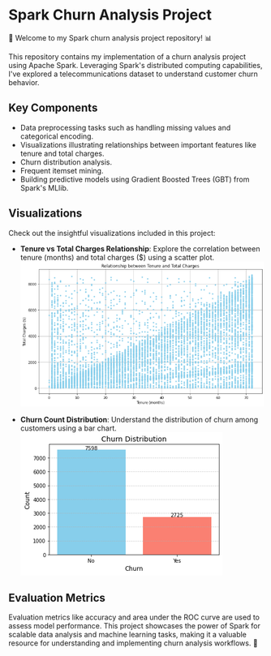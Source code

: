 # Spark Churn Analysis Project

🚀 Welcome to my Spark churn analysis project repository! 📊

This repository contains my implementation of a churn analysis project using Apache Spark. Leveraging Spark's distributed computing capabilities, I've explored a telecommunications dataset to understand customer churn behavior. 

## Key Components

- Data preprocessing tasks such as handling missing values and categorical encoding.
- Visualizations illustrating relationships between important features like tenure and total charges.
- Churn distribution analysis.
- Frequent itemset mining.
- Building predictive models using Gradient Boosted Trees (GBT) from Spark's MLlib.

## Visualizations

Check out the insightful visualizations included in this project:

- **Tenure vs Total Charges Relationship**: Explore the correlation between tenure (months) and total charges ($) using a scatter plot.
  ![Tenure vs Total Charges Relationship](TenureVsCharges.png)

- **Churn Count Distribution**: Understand the distribution of churn among customers using a bar chart.
  ![Churn Count Distribution](ChurnCountDistribution.png)

## Evaluation Metrics

Evaluation metrics like accuracy and area under the ROC curve are used to assess model performance. This project showcases the power of Spark for scalable data analysis and machine learning tasks, making it a valuable resource for understanding and implementing churn analysis workflows. 🌟

